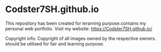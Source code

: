 # Codster7SH.github.io
This repository has been created for lerarning purpose.contains my personal web portfolio.
Visit my website: https://Codster7SH.github.io/

Copyright info: Copyright of all images owned by the respective owners.
should be utilised for fair and learning purpose.
